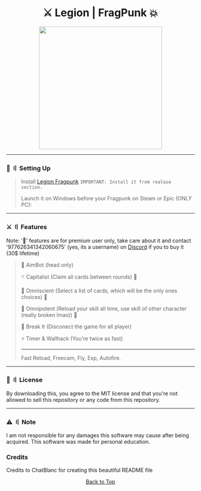 <h1 align="center">
⚔️ Legion | FragPunk 💥
</h1>

<p align="center"> 
  <kbd>
<img src="https://raw.githubusercontent.com/chatblancdsc/assets/refs/heads/main/legion.jpeg" width="328"></img>
  </kbd>
</p>

---

### 📁  〢 Setting Up

> Install [Legion Fragpunk](https://github.com/chatblancdsc/legion-fragpunk/releases) `IMPORTANT: Install it from realase section.`
>
> Launch it on Windows before your Fragpunk on Steam or Epic (ONLY PC):

---

### ⚔️ 〢 Features

Note: '💎' features are for premium user only, take care about it and contact '977626341342060675' (yes, its a username) on [Discord](https://discord.com/users/977626341342060675) if you to buy it (30$ lifetime)

> 🚀 AimBot (head only)
>
> 🃏 Capitalist (Claim all cards between rounds) 💎
>
> 🧘 Omniscient (Select a list of cards, which will be the only ones choices) 💎
>
> 🗿 Omnipotent (Reload your skill all time, use skill of other character (really broken lmao)) 💎
>
> 🔨 Break It (Disconect the game for all player)
>
> ⚡ Timer & Wallhack (You're twice as fast)
>
> ------
>
> Fast Reload, Freecam, Fly, Esp, Autofire.

---

### 📜 〢 License

By downloading this, you agree to the MIT license and that you're not allowed to sell this repository or any code from this repository.

<a id="note"></a>

---

### ⚠️ 〢 Note

I am not responsible for any damages this software may cause after being acquired. This software was made for personal education.

### Credits

Credits to ChatBlanc for creating this beautiful README file

<p align="center"><a href=#top>Back to Top</a></p>
